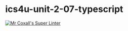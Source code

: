 # ics4u-unit-2-07-typescript

[![Mr Coxall's Super Linter](https://github.com/Rodas-Nega1/ics4u-unit-2-07-typescript/workflows/Mr%20Coxall's%20Super%20Linter/badge.svg)](https://github.com/Rodas-Nega1/ics4u-unit-2-07-typescript/actions/)
